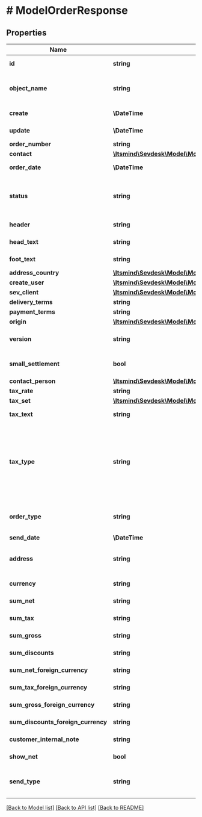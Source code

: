 # # ModelOrderResponse

## Properties

Name | Type | Description | Notes
------------ | ------------- | ------------- | -------------
**id** | **string** | The order id | [optional] [readonly]
**object_name** | **string** | The order object name | [optional] [readonly] [default to 'Order']
**create** | **\DateTime** | Date of order creation | [optional] [readonly]
**update** | **\DateTime** | Date of last order update | [optional] [readonly]
**order_number** | **string** | The order number | [optional]
**contact** | [**\Itsmind\Sevdesk\Model\ModelOrderResponseContact**](ModelOrderResponseContact.md) |  | [optional]
**order_date** | **\DateTime** | Needs to be provided as timestamp or dd.mm.yyyy | [optional]
**status** | **string** | Please have a look in       &lt;a href&#x3D;&#39;https://api.sevdesk.de/#section/Types-and-status-of-orders&#39;&gt;status of orders&lt;/a&gt;      to see what the different status codes mean | [optional]
**header** | **string** | Normally consist of prefix plus the order number | [optional]
**head_text** | **string** | Certain html tags can be used here to format your text | [optional]
**foot_text** | **string** | Certain html tags can be used here to format your text | [optional]
**address_country** | [**\Itsmind\Sevdesk\Model\ModelOrderResponseAddressCountry**](ModelOrderResponseAddressCountry.md) |  | [optional]
**create_user** | [**\Itsmind\Sevdesk\Model\ModelOrderResponseCreateUser**](ModelOrderResponseCreateUser.md) |  | [optional]
**sev_client** | [**\Itsmind\Sevdesk\Model\ModelOrderResponseSevClient**](ModelOrderResponseSevClient.md) |  | [optional]
**delivery_terms** | **string** | Delivery terms of the order | [optional]
**payment_terms** | **string** | Payment terms of the order | [optional]
**origin** | [**\Itsmind\Sevdesk\Model\ModelOrderResponseOrigin**](ModelOrderResponseOrigin.md) |  | [optional]
**version** | **string** | Version of the order.&lt;br&gt;      Can be used if you have multiple drafts for the same order.&lt;br&gt;      Should start with 0 | [optional]
**small_settlement** | **bool** | Defines if the client uses the small settlement scheme.      If yes, the order must not contain any vat | [optional]
**contact_person** | [**\Itsmind\Sevdesk\Model\ModelOrderResponseContactPerson**](ModelOrderResponseContactPerson.md) |  | [optional]
**tax_rate** | **string** | Is overwritten by order position tax rates | [optional]
**tax_set** | [**\Itsmind\Sevdesk\Model\ModelOrderResponseTaxSet**](ModelOrderResponseTaxSet.md) |  | [optional]
**tax_text** | **string** | A common tax text would be &#39;Umsatzsteuer 19%&#39; | [optional]
**tax_type** | **string** | Tax type of the order. There are four tax types: 1. default - Umsatzsteuer ausweisen 2. eu - Steuerfreie innergemeinschaftliche Lieferung (Europäische Union) 3. noteu - Steuerschuldnerschaft des Leistungsempfängers (außerhalb EU, z. B. Schweiz) 4. custom - Using custom tax set 5. ss - Not subject to VAT according to §19 1 UStG Tax rates are heavily connected to the tax type used. | [optional]
**order_type** | **string** | Type of the order. For more information on the different types, check      &lt;a href&#x3D;&#39;https://api.sevdesk.de/#section/Types-and-status-of-orders&#39;&gt;this&lt;/a&gt; | [optional]
**send_date** | **\DateTime** | The date the order was sent to the customer | [optional]
**address** | **string** | Complete address of the recipient including name, street, city, zip and country.&lt;br&gt;       Line breaks can be used and will be displayed on the invoice pdf. | [optional]
**currency** | **string** | Currency used in the order. Needs to be currency code according to ISO-4217 | [optional]
**sum_net** | **string** | Net sum of the order | [optional] [readonly]
**sum_tax** | **string** | Tax sum of the order | [optional] [readonly]
**sum_gross** | **string** | Gross sum of the order | [optional] [readonly]
**sum_discounts** | **string** | Sum of all discounts in the order | [optional] [readonly]
**sum_net_foreign_currency** | **string** | Net sum of the order in the foreign currency | [optional] [readonly]
**sum_tax_foreign_currency** | **string** | Tax sum of the order in the foreign currency | [optional] [readonly]
**sum_gross_foreign_currency** | **string** | Gross sum of the order in the foreign currency | [optional] [readonly]
**sum_discounts_foreign_currency** | **string** | Discounts sum of the order in the foreign currency | [optional] [readonly]
**customer_internal_note** | **string** | Internal note of the customer. Contains data entered into field &#39;Referenz/Bestellnummer&#39; | [optional]
**show_net** | **bool** | If true, the net amount of each position will be shown on the order. Otherwise gross amount | [optional]
**send_type** | **string** | Type which was used to send the order. IMPORTANT: Please refer to the order section of the       *     API-Overview to understand how this attribute can be used before using it! | [optional]

[[Back to Model list]](../../README.md#models) [[Back to API list]](../../README.md#endpoints) [[Back to README]](../../README.md)
